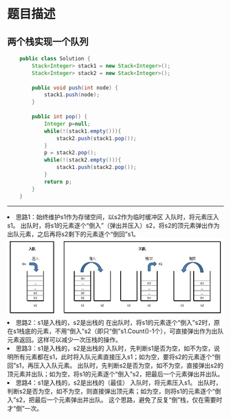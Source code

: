 # 题目描述 #
## 两个栈实现一个队列 ##
```java
	public class Solution {
	    Stack<Integer> stack1 = new Stack<Integer>();
	    Stack<Integer> stack2 = new Stack<Integer>();
	
	    public void push(int node) {
	        stack1.push(node);
	    }
	
	    public int pop() {
			Integer p=null;
	        while(!(stack1.empty())){
	            stack2.push(stack1.pop());
	        }
	        p = stack2.pop();
	        while(!(stack2.empty())){
	            stack1.push(stack2.pop());
	        }
	        return p;
	    }
	}
```

----------

<div>
<li>思路1：始终维护s1作为存储空间，以s2作为临时缓冲区
入队时，将元素压入s1。
出队时，将s1的元素逐个“倒入”（弹出并压入）s2，将s2的顶元素弹出作为出队元素，之后再将s2剩下的元素逐个“倒回”s1。
<img src="abc.jpg" />
<li>思路2：s1是入栈的，s2是出栈的
在出队时，将s1的元素逐个“倒入”s2时，原在s1栈底的元素，不用“倒入”s2（即只“倒”s1.Count()-1个），可直接弹出作为出队元素返回。这样可以减少一次压栈的操作。
<li> 思路3：s1是入栈的，s2是出栈的
入队时，先判断s1是否为空，如不为空，说明所有元素都在s1，此时将入队元素直接压入s1；如为空，要将s2的元素逐个“倒回”s1，再压入入队元素。
出队时，先判断s2是否为空，如不为空，直接弹出s2的顶元素并出队；如为空，将s1的元素逐个“倒入”s2，把最后一个元素弹出并出队。
<li>思路4：s1是入栈的，s2是出栈的（最佳）
入队时，将元素压入s1。
出队时，判断s2是否为空，如不为空，则直接弹出顶元素；如为空，则将s1的元素逐个“倒入”s2，把最后一个元素弹出并出队。
这个思路，避免了反复“倒”栈，仅在需要时才“倒”一次。
</div>

